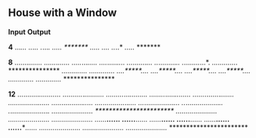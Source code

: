 ## House with a Window

**Input**	  **Output**

**4**		...*...
			..*.*..
			.*...*.
			*.....*
			*******
			*.....*
			*..*..*
			*..*..*
			*.....*
			*******
				
				
**8** 	   	.......*.......
			......*.*......
			.....*...*.....
			....*.....*....
			...*.......*...
			..*.........*..
			.*...........*.
			*.............*
			***************
			*.............*
			*.............*
			*....*****....*
			*....*****....*
			*....*****....*
			*....*****....*
			*.............*
			*.............*
			***************

			
**12**		...........*...........
			..........*.*..........
			.........*...*.........
			........*.....*........
			.......*.......*.......
			......*.........*......
			.....*...........*.....
			....*.............*....
			...*...............*...
			..*.................*..
			.*...................*.
			*.....................*
			***********************
			*.....................*
			*.....................*
			*.....................*
			*......*********......*
			*......*********......*
			*......*********......*
			*......*********......*
			*......*********......*
			*......*********......*
			*.....................*
			*.....................*
			*.....................*
			***********************

			
